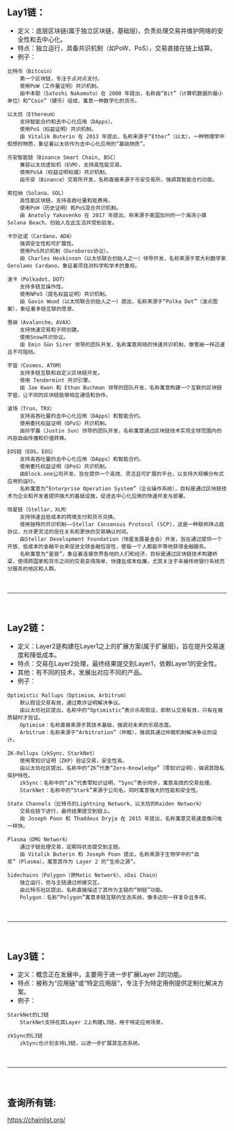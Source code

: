 ## Lay1链：
- 定义：底层区块链(属于独立区块链，基础层)，负责处理交易并维护网络的安全性和去中心化。
- 特点：独立运行，具备共识机制（如PoW、PoS），交易直接在链上结算。
- 例子：
```
比特币（Bitcoin）
    第一个区块链，专注于点对点支付。
    使用PoW（工作量证明）共识机制。
    由中本聪（Satoshi Nakamoto）在 2008 年提出，名称由“Bit”（计算机数据的最小单位）和“Coin”（硬币）组成，寓意一种数字化的货币。

以太坊（Ethereum）
    支持智能合约和去中心化应用（DApps）。
    使用PoS（权益证明）共识机制。
    由 Vitalik Buterin 在 2013 年提出，名称来源于“Ether”（以太），一种物理学中假想的物质，象征着以太坊作为去中心化应用的“基础物质”。    

币安智能链（Binance Smart Chain, BSC）
    兼容以太坊虚拟机（EVM），支持高性能交易。
    使用PoSA（权益证明权威）共识机制。
    由币安（Binance）交易所开发，名称直接来源于币安交易所，强调其智能合约功能。

索拉纳（Solana，SOL）
    高性能区块链，支持高吞吐量和低费用。
    使用PoH（历史证明）和PoS混合共识机制。
    由 Anatoly Yakovenko 在 2017 年提出，称来源于美国加州的一个海滨小镇 Solana Beach，创始人在此生活并受到启发。

卡尔达诺（Cardano，ADA）
    强调安全性和可扩展性。
    使用PoS共识机制（Ouroboros协议）。    
    由 Charles Hoskinson（以太坊联合创始人之一）领导开发，名称来源于意大利数学家 Gerolamo Cardano，象征着项目对科学和学术的重视。

波卡（Polkadot，DOT）
    支持多链互操作性。
    使用NPoS（提名权益证明）共识机制。
    由 Gavin Wood（以太坊联合创始人之一）提出，名称来源于“Polka Dot”（波点图案），象征着多链互联的愿景。

雪崩（Avalanche，AVAX）
    支持快速交易和子网创建。
    使用Snow共识协议。
    由 Emin Gün Sirer 领导的团队开发，名称寓意网络的快速共识机制，像雪崩一样迅速且不可阻挡。

宇宙（Cosmos，ATOM）
    支持多链互联和自定义区块链开发。
    使用 Tendermint 共识引擎。
    由 Jae Kwon 和 Ethan Buchman 领导的团队开发，名称寓意构建一个互联的区块链宇宙，让不同的区块链能够相互通信和协作。

波场（Tron，TRX）
    支持高吞吐量的去中心化应用（DApps）和智能合约。
    使用委托权益证明（DPoS）共识机制。
    由孙宇晨（Justin Sun）领导的团队开发，名称寓意通过区块链技术实现全球范围内的内容自由传播和价值转移。 

EOS链（EOS，EOS）
    支持高吞吐量的去中心化应用（DApps）和智能合约。
    使用委托权益证明（DPoS）共识机制。
    由Block.one公司开发，旨在提供一个高效、灵活且可扩展的平台，以支持大规模分布式应用的运行。
    名称寓意为“Enterprise Operation System”（企业操作系统），目标是通过区块链技术为企业和开发者提供强大的基础设施，促进去中心化应用的快速开发与部署。     

恒星链（Stellar，XLM）
    支持快速且低成本的跨境支付和货币兑换。
    使用独特的共识机制——Stellar Consensus Protocol (SCP)，这是一种联邦拜占庭协议，允许更灵活的信任关系和更快的交易确认时间。
    由Stellar Development Foundation（恒星发展基金会）开发，旨在通过提供一个开放、低成本的金融平台来促进全球金融包容性，使每一个人都能平等地获得金融服务。
    名称寓意为“星辰”，象征着连接世界各地的人们和经济，目标是通过区块链技术构建桥梁，使得跨国家和货币之间的交易变得简单、快捷且成本低廉，尤其关注于未被传统银行系统充分服务的地区和人群。         
```

　

---------------------------------------------------------------------------------

　



## Lay2链：
- 定义：Layer2是构建在Layer1之上的扩展方案(属于扩展层)，旨在提升交易速度和降低成本。
- 特点：交易在Layer2处理，最终结果提交到Layer1，依赖Layer1的安全性。
- 其他：有不同的技术，发展出对应不同的产品。
- 例子：
```
Optimistic Rollups（Optimism、Arbitrum）
    默认假设交易有效，通过欺诈证明解决争议。
    由以太坊社区提出，名称中的“Optimistic”表示乐观假设，即默认交易有效，只有在被质疑时才验证。
    Optimism：名称直接来源于其技术基础，强调对未来的乐观态度。
    Arbitrum：名称来源于“Arbitration”（仲裁），强调其通过仲裁机制解决争议的设计。

ZK-Rollups（zkSync、StarkNet）    
    使用零知识证明（ZKP）验证交易，安全性高。
    由以太坊社区提出，名称中的“ZK”代表“Zero-Knowledge”（零知识证明），强调其隐私保护特性。
    zkSync：名称中的“zk”代表零知识证明，“Sync”表示同步，寓意高效的交易处理。
    StarkNet：名称中的“Stark”来源于公司名，同时寓意强大的性能和安全性。

State Channels（比特币的Lightning Network、以太坊的Raiden Network）
    交易在链下进行，最终结果提交到链上。
    由 Joseph Poon 和 Thaddeus Dryja 在 2015 年提出，名称寓意交易速度像闪电一样快。

Plasma（OMG Network）
    通过子链处理交易，定期将状态提交到主链。
    由 Vitalik Buterin 和 Joseph Poon 提出，名称来源于生物学中的“血浆”（Plasma），寓意其作为 Layer 2 的“生命之源”。

Sidechains（Polygon（原Matic Network）、xDai Chain）
    独立运行，但与主链通过桥接交互。
    由比特币社区提出，名称直接描述了其作为主链的“侧链”功能。
    Polygon：名称“Polygon”寓意多链互联的生态系统，像多边形一样复杂且多样。
```

　

---------------------------------------------------------------------------------

　



## Lay3链：
- 定义：概念正在发展中，主要用于进一步扩展Layer 2的功能。
- 特点：被称为“应用链”或“特定应用层”，专注于为特定用例提供定制化解决方案。
- 例子：
```
StarkNet的L3链
    StarkNet支持在其Layer 2上构建L3链，用于特定应用场景。

zkSync的L3链
    zkSync也计划支持L3链，以进一步扩展其生态系统。
```

　

---------------------------------------------------------------------------------

　



## 查询所有链:
https://chainlist.org/